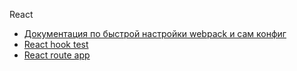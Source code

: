 React
+ [Документация по быстрой настройки webpack и сам конфиг](https://github.com/TheZnat/React_exercises/tree/main/webpaclCourse)
+ [React hook test](https://github.com/TheZnat/React_exercises/tree/main/reacthook/reacthookferst-app)
+ [React route app](https://github.com/TheZnat/React-Route-App)
